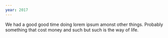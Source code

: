 ```yaml
---
year: 2017
---
```

We had a good good time doing lorem ipsum amonst other things. Probably something that cost money and such but such is the way of life.
